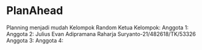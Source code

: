 # PlanAhead
Planning menjadi mudah 
Kelompok Random 
Ketua Kelompok: 
Anggota 1: 
Anggota 2: Julius Evan Adipramana Raharja Suryanto-21/482618/TK/53326
Anggota 3: 
Anggota 4:
